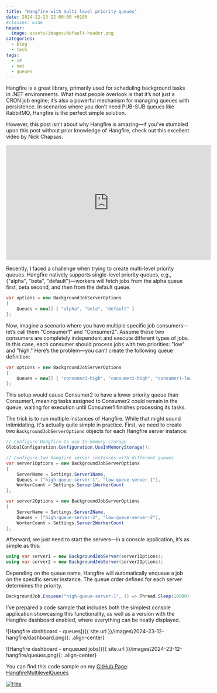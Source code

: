 ```yaml
---
title: "Hangfire with multi level priority queues"
date: 2024-12-23 22:00:00 +0100
#classes: wide
header:
  image: assets/images/default-header.png
categories:
  - blog
  - tech
tags:
  - c#
  - net
  - queues
---
```


Hangfire is a great library, primarily used for scheduling background tasks in .NET environments. What most people overlook is that it’s not just a CRON job engine; it’s also a powerful mechanism for managing queues with persistence. In scenarios where you don’t need PUB-SUB queues like RabbitMQ, Hangfire is the perfect simple solution.

However, this post isn’t about why Hangfire is amazing—if you’ve stumbled upon this post without prior knowledge of Hangfire, check out this excellent video by Nick Chapsas.

<iframe width="560" height="315" src="https://www.youtube.com/embed/4wURs-67mB0?si=QGBWDkua10U0K7xj" title="YouTube video player" frameborder="0" allow="accelerometer; autoplay; clipboard-write; encrypted-media; gyroscope; picture-in-picture; web-share" referrerpolicy="strict-origin-when-cross-origin" allowfullscreen></iframe>

Recently, I faced a challenge when trying to create multi-level priority queues. Hangfire natively supports single-level priority queues, e.g., {"alpha", "beta", "default"}—workers will fetch jobs from the alpha queue first, beta second, and then from the default queue.

```c#
var options = new BackgroundJobServerOptions
{
    Queues = new[] { "alpha", "beta", "default" }
};
```
Now, imagine a scenario where you have multiple specific job consumers—let’s call them "Consumer1" and "Consumer2". Assume these two consumers are completely independent and execute different types of jobs. In this case, each consumer should process jobs with two priorities: "low" and "high." Here’s the problem—you can’t create the following queue definition:

```c#
var options = new BackgroundJobServerOptions
{
    Queues = new[] { "consumer1-high", "consumer2-high", "consumer1-low", "consumer2-low" }
};
```

This setup would cause Consumer2 to have a lower priority queue than Consumer1, meaning tasks assigned to Consumer2 could remain in the queue, waiting for execution until Consumer1 finishes processing its tasks.

The trick is to run multiple instances of Hangfire. While that might sound intimidating, it's actually quite simple in practice. First, we need to create two `BackgroundJobServerOptions` objects for each Hangfire server instance:

```c#
// Configure Hangfire to use In-memory storage
GlobalConfiguration.Configuration.UseInMemoryStorage();

// Configure two Hangfire server instances with different queues
var server1Options = new BackgroundJobServerOptions
{
    ServerName = Settings.Server1Name,
    Queues = ["high-queue-server-1", "low-queue-server-1"],
    WorkerCount = Settings.Server1WorkerCount
};

var server2Options = new BackgroundJobServerOptions
{
    ServerName = Settings.Server2Name,
    Queues = ["high-queue-server-2", "low-queue-server-2"],
    WorkerCount = Settings.Server2WorkerCount
};
```

Afterward, we just need to start the servers—in a console application, it’s as simple as this:
```c#
using var server1 = new BackgroundJobServer(server1Options);
using var server2 = new BackgroundJobServer(server2Options);
```
Depending on the queue name, Hangfire will automatically enqueue a job on the specific server instance. The queue order defined for each server determines the priority.

```c#
BackgroundJob.Enqueue("high-queue-server-1", () => Thread.Sleep(10000));
```

I’ve prepared a code sample that includes both the simplest console application showcasing this functionality, as well as a version with the Hangfire dashboard enabled, where everything can be neatly displayed.

![Hangfire dashboard - queues]({{ site.url }}/images\2024-23-12-hangfire/dashboard.png){: .align-center}


![Hangfire dashboard - enqueued jobs]({{ site.url }}/images\2024-23-12-hangfire/queues.png){: .align-center}

You can find this code sample on my [GitHub Page](https://github.com/konradzaba/HangfireMultilevelQueues): [HangfireMultilevelQueues](https://github.com/konradzaba/HangfireMultilevelQueues)
<!-- https://lab.lepture.com/github-cards/#konradzaba/HangfireMultilevelQueues|default -->
<div class="github-card" data-github="konradzaba/HangfireMultilevelQueues" data-width="400" data-height="" data-theme="default"></div>
<script src="//cdn.jsdelivr.net/github-cards/latest/widget.js"></script>

[![Hits](https://hits.seeyoufarm.com/api/count/incr/badge.svg?url=https%3A%2F%2Fkonradzaba.github.io%2Fblog%2Ftech%2FHangfire-multi-level-priority-queues/%2F&count_bg=%2379C83D&title_bg=%23555555&icon=&icon_color=%23E7E7E7&title=hits&edge_flat=false)](https://hits.seeyoufarm.com)

